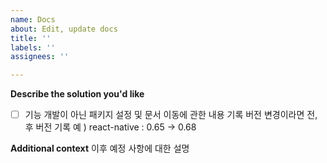 ```yaml
---
name: Docs
about: Edit, update docs
title: ''
labels: ''
assignees: ''

---
```


**Describe the solution you'd like**
- [ ] 기능 개발이 아닌 패키지 설정 및 문서 이동에 관한 내용 기록
버전 변경이라면 전, 후 버전 기록
예 ) react-native : 0.65 -> 0.68

**Additional context**
이후 예정 사항에 대한 설명
